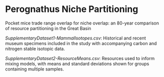 # Perognathus Niche Partitioning

Pocket mice trade range overlap for niche overlap: an 80-year comparison of resource partitioning in the Great Basin

*SupplementaryDataset1-MammalIsotopes.csv*: Historical and recent museum specimens included in the study with accompanying carbon and nitrogen stable isotopic data.

*SupplementaryDataset2-ResourceMeans.csv*: Resources used to inform mixing models, with means and standard deviations shown for groups containing multiple samples. 
